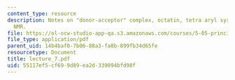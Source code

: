 ```yaml
---
content_type: resource
description: Notes on "donor-acceptor" complex, octatin, tetra aryl system, and solid-state
  NMR.
file: https://ol-ocw-studio-app-qa.s3.amazonaws.com/courses/5-05-principles-of-inorganic-chemistry-iii-spring-2005/55117ef5cf699d89ea2d339094bfd98f_lecture_7.pdf
file_type: application/pdf
parent_uid: 14b4baf0-7b06-88a3-fa8b-899fb34d65fe
resourcetype: Document
title: lecture_7.pdf
uid: 55117ef5-cf69-9d89-ea2d-339094bfd98f
---
```

